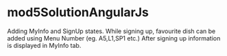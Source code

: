 # mod5SolutionAngularJs

Adding MyInfo and SignUp states.
While signing up, favourite dish can be added using Menu Number (eg. A5,L1,SP1 etc.)
After signing up information is displayed in MyInfo tab.
